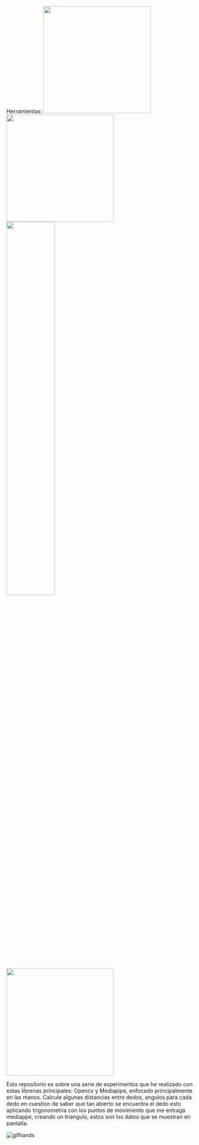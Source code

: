 
Herramientas:
 <img src="https://github.com/user-attachments/assets/12e3aa8a-4d5c-4f32-8e27-1e3cd02edf1d"  height="280"/>
 <img src="https://github.com/user-attachments/assets/3a93cbae-1963-4aab-aac4-0d7c8e9cf310" width="280" height="280"/> 
 <img src="https://github.com/user-attachments/assets/adccb22d-1163-4c1a-9ae2-0b6174a4df08" width="50%"/>
 <img src="https://github.com/user-attachments/assets/1e43db4e-6ee7-42f6-9686-458d7713820a" width="280" height="280"/>


Esto repositorio es sobre una serie de experimentos que he realizado con estas librerias principales: Opencv y Mediapipe, enfocado principalmente en las manos.
Calcule algunas distancias entre dedos, angulos para cada dedo en cuestion de saber que tan abierto se encuentra el dedo esto aplicando trigonometria con los puntos 
de movimiento que me entraga mediappe, creando un triangulo, estos son los datos que se muestran en pantalla.

![gifhands](https://github.com/user-attachments/assets/026bd074-a1bf-4fde-8dbe-4a710bbcecd9)
